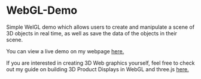 # WebGL-Demo
Simple WelGL demo which allows users to create and manipulate a scene of 3D objects in real time, as well as save the data of the objects in their scene.

You can view a live demo on my webpage [here.](https://people.ucsc.edu/~ccnorris/WebGLdemos/WebGL-Demo/)

If you are interested in creating 3D Web graphics yourself, feel free to check out my guide on building 3D Product Displays in WebGL and three.js [here.](https://people.ucsc.edu/~ccnorris/threejs-guide/Threejs%20for%203D%20Product%20Displays.pdf)
